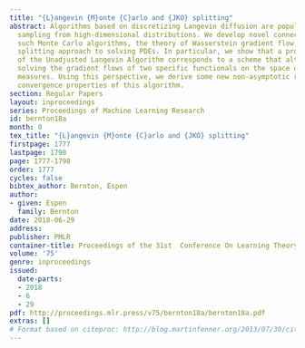```yaml
---
title: "{L}angevin {M}onte {C}arlo and {JKO} splitting"
abstract: Algorithms based on discretizing Langevin diffusion are popular tools for
  sampling from high-dimensional distributions. We develop novel connections between
  such Monte Carlo algorithms, the theory of Wasserstein gradient flow, and the operator
  splitting approach to solving PDEs. In particular, we show that a proximal version
  of the Unadjusted Langevin Algorithm corresponds to a scheme that alternates between
  solving the gradient flows of two specific functionals on the space of probability
  measures. Using this perspective, we derive some new non-asymptotic results on the
  convergence properties of this algorithm.
section: Regular Papers
layout: inproceedings
series: Proceedings of Machine Learning Research
id: bernton18a
month: 0
tex_title: "{L}angevin {M}onte {C}arlo and {JKO} splitting"
firstpage: 1777
lastpage: 1798
page: 1777-1798
order: 1777
cycles: false
bibtex_author: Bernton, Espen
author:
- given: Espen
  family: Bernton
date: 2018-06-29
address: 
publisher: PMLR
container-title: Proceedings of the 31st  Conference On Learning Theory
volume: '75'
genre: inproceedings
issued:
  date-parts:
  - 2018
  - 6
  - 29
pdf: http://proceedings.mlr.press/v75/bernton18a/bernton18a.pdf
extras: []
# Format based on citeproc: http://blog.martinfenner.org/2013/07/30/citeproc-yaml-for-bibliographies/
---
```

